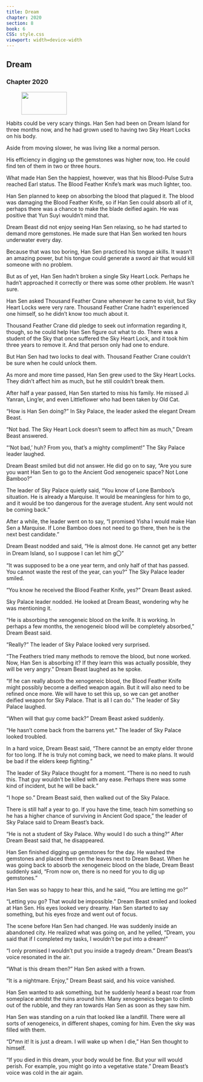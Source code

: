 ```yaml
---
title: Dream
chapter: 2020
section: 8
book: 6
CSS: style.css
viewport: width=device-width
---
```


## Dream

### Chapter 2020

<figure>
	<img src="../Images/gem.gif" alt="" id="gem" width="120" height="60" />
</figure>

Habits could be very scary things. Han Sen had been on Dream Island for three months now, and he had grown used to having two Sky Heart Locks on his body.

Aside from moving slower, he was living like a normal person.

His efficiency in digging up the gemstones was higher now, too. He could find ten of them in two or three hours.

What made Han Sen the happiest, however, was that his Blood-Pulse Sutra reached Earl status. The Blood Feather Knife’s mark was much lighter, too.

Han Sen planned to keep on absorbing the blood that plagued it. The blood was damaging the Blood Feather Knife, so if Han Sen could absorb all of it, perhaps there was a chance to make the blade deified again. He was positive that Yun Suyi wouldn’t mind that.

Dream Beast did not enjoy seeing Han Sen relaxing, so he had started to demand more gemstones. He made sure that Han Sen worked ten hours underwater every day.

Because that was too boring, Han Sen practiced his tongue skills. It wasn’t an amazing power, but his tongue could generate a sword air that would kill someone with no problem.

But as of yet, Han Sen hadn’t broken a single Sky Heart Lock. Perhaps he hadn’t approached it correctly or there was some other problem. He wasn’t sure.

Han Sen asked Thousand Feather Crane whenever he came to visit, but Sky Heart Locks were very rare. Thousand Feather Crane hadn’t experienced one himself, so he didn’t know too much about it.

Thousand Feather Crane did pledge to seek out information regarding it, though, so he could help Han Sen figure out what to do. There was a student of the Sky that once suffered the Sky Heart Lock, and it took him three years to remove it. And that person only had one to endure.

But Han Sen had two locks to deal with. Thousand Feather Crane couldn’t be sure when he could unlock them.

As more and more time passed, Han Sen grew used to the Sky Heart Locks. They didn’t affect him as much, but he still couldn’t break them.

After half a year passed, Han Sen started to miss his family. He missed Ji Yanran, Ling’er, and even Littleflower who had been taken by Old Cat.

“How is Han Sen doing?” In Sky Palace, the leader asked the elegant Dream Beast.

“Not bad. The Sky Heart Lock doesn’t seem to affect him as much,” Dream Beast answered.

“‘Not bad,’ huh? From you, that’s a mighty compliment!” The Sky Palace leader laughed.

Dream Beast smiled but did not answer. He did go on to say, “Are you sure you want Han Sen to go to the Ancient God xenogeneic space? Not Lone Bamboo?”

The leader of Sky Palace quietly said, “You know of Lone Bamboo’s situation. He is already a Marquise. It would be meaningless for him to go, and it would be too dangerous for the average student. Any sent would not be coming back.”

After a while, the leader went on to say, “I promised Yisha I would make Han Sen a Marquise. If Lone Bamboo does not need to go there, then he is the next best candidate.”

Dream Beast nodded and said, “He is almost done. He cannot get any better in Dream Island, so I suppose I can let him g〇”

“It was supposed to be a one year term, and only half of that has passed. You cannot waste the rest of the year, can you?” The Sky Palace leader smiled.

“You know he received the Blood Feather Knife, yes?” Dream Beast asked.

Sky Palace leader nodded. He looked at Dream Beast, wondering why he was mentioning it.

“He is absorbing the xenogeneic blood on the knife. It is working. In perhaps a few months, the xenogeneic blood will be completely absorbed,” Dream Beast said.

“Really?” The leader of Sky Palace looked very surprised.

“The Feathers tried many methods to remove the blood, but none worked. Now, Han Sen is absorbing it? If they learn this was actually possible, they will be very angry.” Dream Beast laughed as he spoke.

“If he can really absorb the xenogeneic blood, the Blood Feather Knife might possibly become a deified weapon again. But it will also need to be refined once more. We will have to set this up, so we can get another deified weapon for Sky Palace. That is all I can do.” The leader of Sky Palace laughed.

“When will that guy come back?” Dream Beast asked suddenly.

“He hasn’t come back from the barrens yet.” The leader of Sky Palace looked troubled.

In a hard voice, Dream Beast said, “There cannot be an empty elder throne for too long. If he is truly not coming back, we need to make plans. It would be bad if the elders keep fighting.”

The leader of Sky Palace thought for a moment. “There is no need to rush this. That guy wouldn’t be killed with any ease. Perhaps there was some kind of incident, but he will be back.”

“I hope so.” Dream Beast said, then walked out of the Sky Palace.

There is still half a year to go. If you have the time, teach him something so he has a higher chance of surviving in Ancient God space,” the leader of Sky Palace said to Dream Beast’s back.

“He is not a student of Sky Palace. Why would I do such a thing?” After Dream Beast said that, he disappeared.

Han Sen finished digging up gemstones for the day. He washed the gemstones and placed them on the leaves next to Dream Beast. When he was going back to absorb the xenogeneic blood on the blade, Dream Beast suddenly said, “From now on, there is no need for you to dig up gemstones.”

Han Sen was so happy to hear this, and he said, “You are letting me go?”

“Letting you go? That would be impossible.” Dream Beast smiled and looked at Han Sen. His eyes looked very dreamy. Han Sen started to say something, but his eyes froze and went out of focus.

The scene before Han Sen had changed. He was suddenly inside an abandoned city. He realized what was going on, and he yelled, “Dream, you said that if I completed my tasks, I wouldn’t be put into a dream!”

“I only promised I wouldn’t put you inside a tragedy dream.” Dream Beast’s voice resonated in the air.

“What is this dream then?” Han Sen asked with a frown.

“It is a nightmare. Enjoy,” Dream Beast said, and his voice vanished.

Han Sen wanted to ask something, but he suddenly heard a beast roar from someplace amidst the ruins around him. Many xenogeneics began to climb out of the rubble, and they ran towards Han Sen as soon as they saw him.

Han Sen was standing on a ruin that looked like a landfill. There were all sorts of xenogeneics, in different shapes, coming for him. Even the sky was filled with them.

“D*mn it! It is just a dream. I will wake up when I die,” Han Sen thought to himself.

“If you died in this dream, your body would be fine. But your will would perish. For example, you might go into a vegetative state.” Dream Beast’s voice was cold in the air again.
